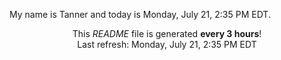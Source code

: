 My name is Tanner and today is Monday, July 21, 2:35 PM EDT.

<p align="center">This <i>README</i> file is generated <b>every 3 hours</b>!</br>Last refresh: Monday, July 21, 2:35 PM EDT<br /></p>
